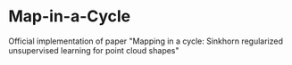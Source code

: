 # Map-in-a-Cycle
Official implementation of paper "Mapping in a cycle: Sinkhorn regularized unsupervised learning for point cloud shapes"
